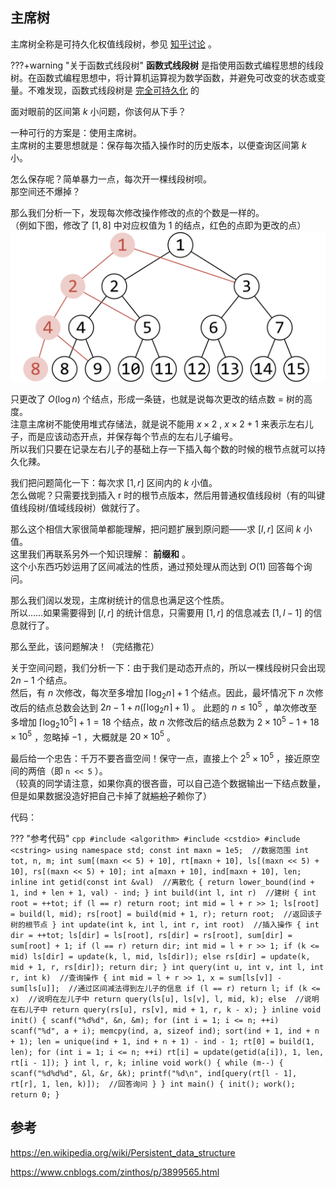 ## 主席树

主席树全称是可持久化权值线段树，参见 [知乎讨论](https://www.zhihu.com/question/59195374) 。

???+warning "关于函数式线段树"
     **函数式线段树** 是指使用函数式编程思想的线段树。在函数式编程思想中，将计算机运算视为数学函数，并避免可改变的状态或变量。不难发现，函数式线段树是 [完全可持久化](./persistent.md#_2) 的

面对眼前的区间第 $k$ 小问题，你该何从下手？

一种可行的方案是：使用主席树。  
主席树的主要思想就是：保存每次插入操作时的历史版本，以便查询区间第 $k$ 小。

怎么保存呢？简单暴力一点，每次开一棵线段树呗。  
那空间还不爆掉？

那么我们分析一下，发现每次修改操作修改的点的个数是一样的。  
（例如下图，修改了 $[1,8]$ 中对应权值为 1 的结点，红色的点即为更改的点）  
![](./images/persistent-seg.png)

只更改了 $O(\log{n})$ 个结点，形成一条链，也就是说每次更改的结点数 = 树的高度。  
注意主席树不能使用堆式存储法，就是说不能用 $x\times 2$ , $x\times 2+1$ 来表示左右儿子，而是应该动态开点，并保存每个节点的左右儿子编号。  
所以我们只要在记录左右儿子的基础上存一下插入每个数的时候的根节点就可以持久化辣。

我们把问题简化一下：每次求 $[1,r]$ 区间内的 $k$ 小值。  
怎么做呢？只需要找到插入 r 时的根节点版本，然后用普通权值线段树（有的叫键值线段树/值域线段树）做就行了。

那么这个相信大家很简单都能理解，把问题扩展到原问题——求 $[l,r]$ 区间 $k$ 小值。  
这里我们再联系另外一个知识理解： **前缀和** 。  
这个小东西巧妙运用了区间减法的性质，通过预处理从而达到 $O(1)$ 回答每个询问。

那么我们阔以发现，主席树统计的信息也满足这个性质。  
所以……如果需要得到 $[l,r]$ 的统计信息，只需要用 $[1,r]$ 的信息减去 $[1,l - 1]$ 的信息就行了。

那么至此，该问题解决！（完结撒花）

关于空间问题，我们分析一下：由于我们是动态开点的，所以一棵线段树只会出现 $2n-1$ 个结点。  
然后，有 $n$ 次修改，每次至多增加 $\lceil\log_2{n}\rceil+1$ 个结点。因此，最坏情况下 $n$ 次修改后的结点总数会达到 $2n-1+n(\lceil\log_2{n}\rceil+1)$ 。
此题的 $n \leq 10^5$ ，单次修改至多增加 $\lceil\log_2{10^5}\rceil+1 = 18$ 个结点，故 $n$ 次修改后的结点总数为 $2\times 10^5-1+18\times 10^5$ ，忽略掉 $-1$ ，大概就是 $20\times 10^5$ 。

最后给一个忠告：千万不要吝啬空间！保守一点，直接上个 $2^5\times 10^5$ ，接近原空间的两倍（即 `n << 5` ）。  
（较真的同学请注意，如果你真的很吝啬，可以自己造个数据输出一下结点数量，但是如果数据没造好把自己卡掉了就~~尴尬了~~赖你了）

代码：

??? "参考代码"
    ```cpp
    #include <algorithm>
    #include <cstdio>
    #include <cstring>
    using namespace std;
    const int maxn = 1e5;  //数据范围
    int tot, n, m;
    int sum[(maxn << 5) + 10], rt[maxn + 10], ls[(maxn << 5) + 10],
        rs[(maxn << 5) + 10];
    int a[maxn + 10], ind[maxn + 10], len;
    inline int getid(const int &val)  //离散化
    {
      return lower_bound(ind + 1, ind + len + 1, val) - ind;
    }
    int build(int l, int r)  //建树
    {
      int root = ++tot;
      if (l == r) return root;
      int mid = l + r >> 1;
      ls[root] = build(l, mid);
      rs[root] = build(mid + 1, r);
      return root;  //返回该子树的根节点
    }
    int update(int k, int l, int r, int root)  //插入操作
    {
      int dir = ++tot;
      ls[dir] = ls[root], rs[dir] = rs[root], sum[dir] = sum[root] + 1;
      if (l == r) return dir;
      int mid = l + r >> 1;
      if (k <= mid)
        ls[dir] = update(k, l, mid, ls[dir]);
      else
        rs[dir] = update(k, mid + 1, r, rs[dir]);
      return dir;
    }
    int query(int u, int v, int l, int r, int k)  //查询操作
    {
      int mid = l + r >> 1,
          x = sum[ls[v]] - sum[ls[u]];  //通过区间减法得到左儿子的信息
      if (l == r) return l;
      if (k <= x)  //说明在左儿子中
        return query(ls[u], ls[v], l, mid, k);
      else  //说明在右儿子中
        return query(rs[u], rs[v], mid + 1, r, k - x);
    }
    inline void init() {
      scanf("%d%d", &n, &m);
      for (int i = 1; i <= n; ++i) scanf("%d", a + i);
      memcpy(ind, a, sizeof ind);
      sort(ind + 1, ind + n + 1);
      len = unique(ind + 1, ind + n + 1) - ind - 1;
      rt[0] = build(1, len);
      for (int i = 1; i <= n; ++i) rt[i] = update(getid(a[i]), 1, len, rt[i - 1]);
    }
    int l, r, k;
    inline void work() {
      while (m--) {
        scanf("%d%d%d", &l, &r, &k);
        printf("%d\n", ind[query(rt[l - 1], rt[r], 1, len, k)]);  //回答询问
      }
    }
    int main() {
      init();
      work();
      return 0;
    }
    ```

## 参考

 <https://en.wikipedia.org/wiki/Persistent_data_structure> 

 <https://www.cnblogs.com/zinthos/p/3899565.html> 
